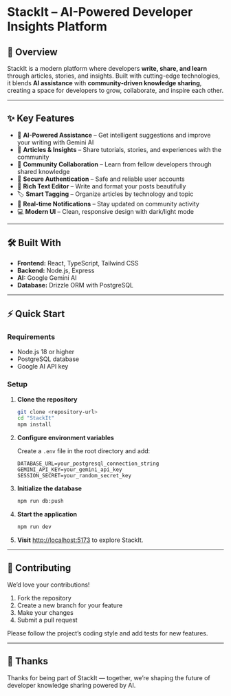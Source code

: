 
# StackIt – AI-Powered Developer Insights Platform

## 🚀 Overview

StackIt is a modern platform where developers **write, share, and learn** through articles, stories, and insights. Built with cutting-edge technologies, it blends **AI assistance** with **community-driven knowledge sharing**, creating a space for developers to grow, collaborate, and inspire each other.

---

## ✨ Key Features

- 🤖 **AI-Powered Assistance** – Get intelligent suggestions and improve your writing with Gemini AI
- 📝 **Articles & Insights** – Share tutorials, stories, and experiences with the community
- 👥 **Community Collaboration** – Learn from fellow developers through shared knowledge
- 🔐 **Secure Authentication** – Safe and reliable user accounts
- 🎨 **Rich Text Editor** – Write and format your posts beautifully
- 🏷️ **Smart Tagging** – Organize articles by technology and topic
- 🔔 **Real-time Notifications** – Stay updated on community activity
- 💻 **Modern UI** – Clean, responsive design with dark/light mode

---

## 🛠️ Built With

- **Frontend:** React, TypeScript, Tailwind CSS
- **Backend:** Node.js, Express
- **AI:** Google Gemini AI
- **Database:** Drizzle ORM with PostgreSQL

---

## ⚡ Quick Start

### Requirements

- Node.js 18 or higher
- PostgreSQL database
- Google AI API key

### Setup

1. **Clone the repository**

   ```bash
   git clone <repository-url>
   cd "StackIt"
   npm install
   ```

2. **Configure environment variables**

   Create a `.env` file in the root directory and add:

   ```env
   DATABASE_URL=your_postgresql_connection_string
   GEMINI_API_KEY=your_gemini_api_key
   SESSION_SECRET=your_random_secret_key
   ```

3. **Initialize the database**

   ```bash
   npm run db:push
   ```

4. **Start the application**

   ```bash
   npm run dev
   ```

5. **Visit** [http://localhost:5173](http://localhost:5173) to explore StackIt.

---

## 🤝 Contributing

We’d love your contributions!

1. Fork the repository
2. Create a new branch for your feature
3. Make your changes
4. Submit a pull request

Please follow the project’s coding style and add tests for new features.

---

## 🙏 Thanks

Thanks for being part of StackIt — together, we’re shaping the future of developer knowledge sharing powered by AI.